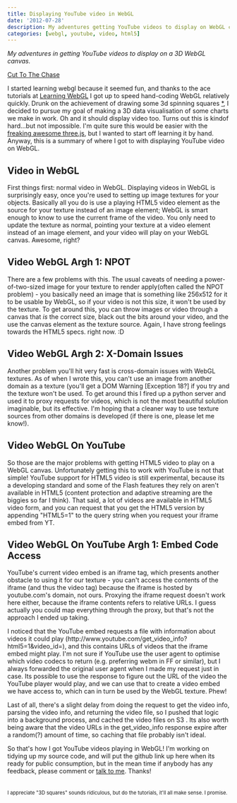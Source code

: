 ```yaml
---
title: Displaying YouTube video in WebGL
date: '2012-07-28'
description: My adventures getting YouTube videos to display on WebGL canvas
categories: [webgl, youtube, video, html5]
---
```


<style>
   .footnote {
      font-size: 80%;
      padding-top: 20px; /* TODO - NOT how I want to do this, tidy up later */
   } 

</style>

<span style="font-style: italic">My adventures in getting YouTube videos to display on a 3D WebGL canvas.</span>

<!-- maybe add postramble to the template? -->
<a href="#postramble">Cut To The Chase </a>

<p>I started learning webgl because it seemed fun, and thanks to the ace tutorials at <a href="http://learningwebgl.com">Learning WebGL</a> I got up to speed hand-coding WebGL relatively quickly. Drunk on the achievement of drawing some 3d spinning squares <a href="#footnote1">*</a>, I decided to pursue my goal of making a 3D data visualisation of some charts we make in work. Oh and it should display video too. Turns out this is kindof hard...but not impossible. I'm quite sure this would be easier with the <a href="http://mrdoob.github.com/three.js/">freaking awesome three.js</a>, but I wanted to start off learning it by hand. Anyway, this is a summary of where I got to with displaying YouTube video on WebGL.</p>

<a name="postramble"></a>
<a name="webgl_video"></a><h2>Video in WebGL</h2>
<p>First things first: normal video in WebGL. Displaying videos in WebGL is surprisingly easy, once you're used to setting up image textures for your objects. Basically all you do is use a playing HTML5 video element as the source for your texture instead of an image element; WebGL is smart enough to know to use the current frame of the video. You only need to update the texture as normal, pointing your texture at a video element instead of an image element, and your video will play on your WebGL canvas. Awesome, right? </p>

<!-- also need to link to the MDN article about this stuff -->
<script src="https://gist.github.com/3206901.js"> </script>
<script src="https://gist.github.com/3206919.js"> </script>

<a name="webgl_npot"></a><h2>Video WebGL Argh 1: NPOT</h2>
<p>There are a few problems with this. The usual caveats of needing a power-of-two-sized image for your texture to render apply(often called the NPOT problem) - you basically need an image that is something like 256x512 for it to be usable by WebGL, so if your video is not this size, it won't be used by the texture. To get around this, you can throw images or video through a canvas that <span style="font-style: italic">is</span> the correct size, black out the bits around your video, and the use the canvas element as the texture source. Again, I have strong feelings towards the HTML5 specs. right now. :D </p>

<!-- deffo need a diagram and gist 2! -->
<script src="https://gist.github.com/3206887.js"> </script>

<a name="webgl_xdomain"></a><h2>Video WebGL Argh 2: X-Domain Issues</h2>
<p>Another problem you'll hit very fast is cross-domain issues with WebGL textures. As of when I wrote this, you can't use an image from another domain as a texture (you'll get a DOM Warning [Exception 18?] if you try and the texture won't be used. To get around this I fired up a python server and used it to proxy requests for videos, which is not the most beautiful solution imaginable, but its effective. I'm hoping that a cleaner way to use texture sources from other domains is developed (if there is one, please let me know!).</p>

<a name="webgl_youtube"></a><h2>Video WebGL On YouTube</h2>
<p>So those are the major problems with getting HTML5 video to play on a WebGL canvas. Unfortunately getting this to work with YouTube is not that simple! YouTube support for HTML5 video is still experimental, because its a developing standard and some of the Flash features they rely on aren't available in HTML5 (content protection and adaptive streaming are the biggies so far I think). That said, a lot of videos are available in HTML5 video form, and you can request that you get the HTML5 version by appending "HTML5=1" to the query string when you request your iframe embed from YT.</p>

<a name="webgl_youtubeembed"></a><h2>Video WebGL On YouTube Argh 1: Embed Code Access</h2>
<p>YouTube's current video embed is an iframe tag, which presents another obstacle to using it for our texture - you can't access the contents of the iframe (and thus the video tag) because the iframe is hosted by youtube.com's domain, not ours. Proxying the iframe request doesn't work here either, because the iframe contents refers to relative URLs. I guess actually you could map everything through the proxy, but that's not the approach I ended up taking.</p>

<p>I noticed that the YouTube embed requests a file with information about videos it could play (http://www.youtube.com/get_video_info?html5=1&video_id=<FOO>), and this contains URLs of videos that the iframe embed might play. I'm not sure if YouTube use the user agent to optimise which video codecs to return (e.g. preferring webm in FF or similar), but I always forwarded the original user agent when I made my request just in case. Its possible to use the response to figure out the URL of the video the YouTube player would play, and we can use that to create a video embed we have access to, which can in turn be used by the WebGL texture. Phew!</p>

<script src="https://gist.github.com/3206868.js"> </script>

<p>Last of all, there's a slight delay from doing the request to get the video info, parsing the video info, and returning the video file, so I pushed that logic into a background process, and cached the video files on S3 . Its also worth being aware that the video URLs in the get_video_info response expire after a random(?) amount of time, so caching that file probably isn't ideal.</p>

<p>So that's how I got YouTube videos playing in WebGL! I'm working on tidying up my source code, and will put the github link up here when its ready for public consumption, but in the mean time if anybody has any feedback, please comment or <a href="mailto:vikki.read@gmail.com">talk to me</a>. Thanks!</p>

<a name="footnote1"></a>
<p class="footnote">I appreciate "3D squares" sounds ridiculous, but do the tutorials, it'll all make sense. I promise.</p>

